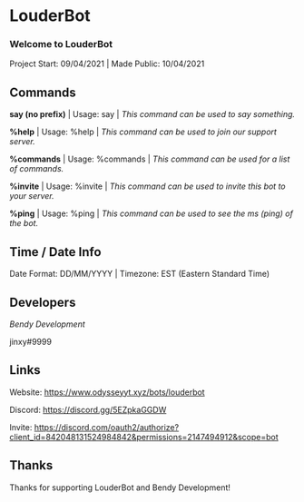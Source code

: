 # LouderBot
### Welcome to LouderBot

Project Start: 09/04/2021 | Made Public: 10/04/2021

## Commands

**say (no prefix)** | Usage: say <message> | *This command can be used to say something.*

**%help** | Usage: %help | *This command can be used to join our support server.*

**%commands** | Usage: %commands | *This command can be used for a list of commands.*

**%invite** | Usage: %invite | *This command can be used to invite this bot to your server.*

**%ping** | Usage: %ping | *This command can be used to see the ms (ping) of the bot.*

## Time / Date Info

Date Format: DD/MM/YYYY | Timezone: EST (Eastern Standard Time)

## Developers
*Bendy Development*

jinxy#9999

## Links

Website: https://www.odysseyyt.xyz/bots/louderbot 

Discord: https://discord.gg/5EZpkaGGDW

Invite: https://discord.com/oauth2/authorize?client_id=842048131524984842&permissions=2147494912&scope=bot

## Thanks

Thanks for supporting LouderBot and Bendy Development!
